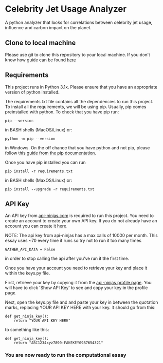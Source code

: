 # Celebrity Jet Usage Analyzer

A python analyzer that looks for correlations between celebrity jet usage, influence
and carbon impact on the planet. 

## Clone to local machine

Please use git to clone this repository to your local machine. If you don't know how
guide can be found [here](https://docs.github.com/en/repositories/creating-and-managing-repositories/cloning-a-repository)

## Requirements

This project runs in Python 3.1x. Please ensure that you have an appropriate 
version of python installed.

The requirements.txt file contains all the dependencies to run this project. To
install all the requirements, we will be using pip. Usually, pip comes preinstalled
with python. To check that you have pip run:

```
pip --version
``` 

in BASH shells (MacOS/Linux) or:

```
python -m pip --version
```

in Windows. On the off chance that you have python and not pip, please follow
[this guide from the pip documentation](https://pip.pypa.io/en/stable/installation/).

Once you have pip installed you can run
```
pip install -r requirements.txt
```
in BASH shells (MaxOS/Linux) or:
```
pip install --upgrade -r requirements.txt
```

## API Key

An API key from [api-ninjas.com](https://www.api-ninjas.com/) is required to run this 
project. You need to create an account to create your own API key. If you do not
already have an account you can create it [here](https://www.api-ninjas.com/register).

NOTE: The api key from api-ninjas has a max calls of 10000 per month. This essay uses
~70 every time it runs so try not to run it too many times.
```
GATHER_API_DATA = False
```
in order to stop calling the api after you've run it the first time.

Once you have your account you need to retrieve your key and place it within the 
keys.py file.

First, retrieve your key by copying it from the [api-ninjas profile page](https://www.api-ninjas.com/profile).
You will have to click 'Show API Key' to see and copy your key in the profile page.

Next, open the keys.py file and and paste your key in between the quotation marks,
replacing YOUR API KEY HERE with your key. It should go from this:
```
def get_ninja_key():
    return "YOUR API KEY HERE"
```
to something like this:
```
def get_ninja_key():
    return "ABC1234xyz7890-FAKEKEY0987654321"
```

### You are now ready to run the computational essay